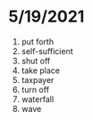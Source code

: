 # 5/19/2021

1. put forth
2. self-sufficient
3. shut off
4. take place
5. taxpayer
6. turn off
7. waterfall
8. wave
